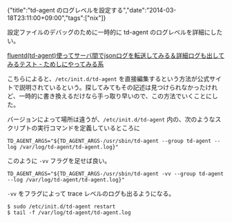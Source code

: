 {"title":"td-agent のログレベルを設定する","date":"2014-03-18T23:11:00+09:00","tags":["nix"]}

設定ファイルのデバッグのために一時的に td-agent のログレベルを詳細にしたい。

[fluentd(td-agent)使ってサーバ間でjsonログを転送してみる＆詳細ログも出してみるテスト - ためしにやってみる系](http://d.hatena.ne.jp/tweeeety/20131205/1386252268)

こちらによると、`/etc/init.d/td-agent` を直接編集するという方法が公式サイトで説明されているという。探してみてもその記述は見つけられなかったけれど、一時的に書き換えるだけなら手っ取り早いので、この方法でいくことにした。

バージョンによって場所は違うが、`/etc/init.d/td-agent` 内の、次のようなスクリプトの実行コマンドを定義しているところに

    TD_AGENT_ARGS="${TD_AGENT_ARGS-/usr/sbin/td-agent --group td-agent --log /var/log/td-agent/td-agent.log}"

このように `-vv` フラグを足せば良い。

    TD_AGENT_ARGS="${TD_AGENT_ARGS-/usr/sbin/td-agent -vv --group td-agent --log /var/log/td-agent/td-agent.log}"

`-vv` をフラグによって trace レベルのログも出るようになる。

    $ sudo /etc/init.d/td-agent restart
    $ tail -f /var/log/td-agent/td-agent.log

